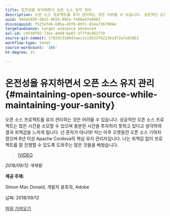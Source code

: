 ```yaml
---
title: 온전성을 유지하면서 오픈 소스 유지 관리
description: 오픈 소스 프로젝트를 유지 관리하는 것은 어려울 수 있습니다. 성공적인 오픈 소스 프로젝트는 많은 시간을 소모할 수 있으며 충분한 시간을 투자하지 못하고 있다고 생각하여 결국 죄책감을 느끼게 됩니다. 죄책감 없이 프로젝트를 잘 수행할 수 있도록 도와주는 몇 가지 사항을 배웁니다.
uuid: 94e91950-d915-4659-985a-f496e47e8963
discoiquuid: f52fef4b-b8ba-45f6-897c-814a7367994e
targetaudience: target-audience advanced
exl-id: c9fddf02-73ec-44d9-be07-3f7fdcd62f70
source-git-commit: 1792dc318643aec2c12613f621361d72a7a918b1
workflow-type: tm+mt
source-wordcount: '166'
ht-degree: 1%

---
```


# 온전성을 유지하면서 오픈 소스 유지 관리{#maintaining-open-source-while-maintaining-your-sanity}

오픈 소스 프로젝트를 유지 관리하는 것은 어려울 수 있습니다. 성공적인 오픈 소스 프로젝트는 많은 시간을 소모할 수 있으며 충분한 시간을 투자하지 못하고 있다고 생각하여 결국 죄책감을 느끼게 됩니다. 넌 혼자가 아니야! 저는 아주 오랫동안 오픈 소스 기여자였으며 8년 이상 Apache Cordova의 핵심 유지 관리자입니다. 나는 죄책감 없이 프로젝트를 잘 진행할 수 있도록 도와주는 많은 것들을 배웠습니다.

>[!VIDEO](https://video.tv.adobe.com/v/23713/?quality=9)

*2018/09/12 게재됨*

**제공 주체:**

Simon Mac Donald, 개발자 옹호자, Adobe

날짜: 2018/09/12

[파일 가져오기](assets/maintaining-open-source-while-maintaining-your-sanity-gems-091218.pdf)

<!--
[Get back to the Overview](https://helpx.adobe.com/experience-manager/kt/eseminars/gems/aem-index.html)
-->
